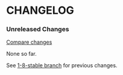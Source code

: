 # CHANGELOG

### Unreleased Changes

[Compare changes](https://github.com/codevise/pageflow-text-page/compare/1-8-stable...master)

None so far.

See
[1-8-stable branch](https://github.com/codevise/pageflow-text-page/blob/1-8-stable/CHANGELOG.md)
for previous changes.
